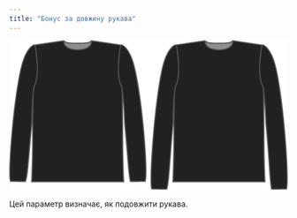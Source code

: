 ```yaml
---
title: "Бонус за довжину рукава"
---
```


![Бонусна опція довжини рукава на Брайані](./sleevelengthbonus.svg)

Цей параметр визначає, як подовжити рукава.




